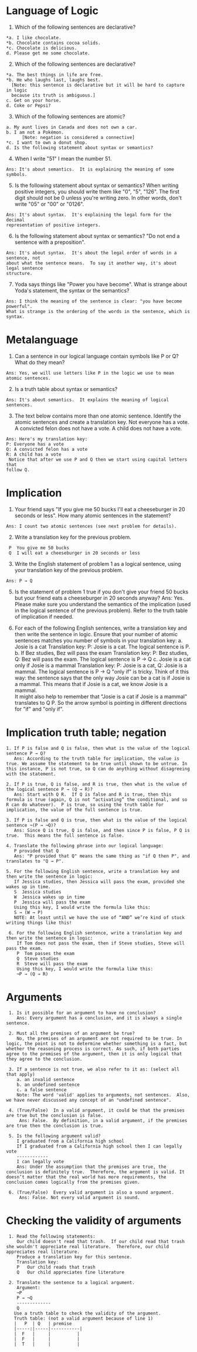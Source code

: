 # Language of Logic

  1. Which of the following sentences are declarative?

    *a. I like chocolate.
    *b. Chocolate contains cocoa solids.
    *c. Chocolate is delicious.
    d. Please get me some chocolate.

  2. Which of the following sentences are declarative?

    *a. The best things in life are free.
    *b. He who laughs last, laughs best.
      [Note: this sentence is declarative but it will be hard to capture in logic 
      because its truth is ambiguous.]
    c. Get on your horse.
    d. Coke or Pepsi?

  3. Which of the following sentences are atomic?

    a. My aunt lives in Canada and does not own a car.
    b. I am not a Pokémon.
		  [Note: negation is considered a connective]
    *c. I want to own a donut shop.
    d. Is the following statement about syntax or semantics?

  4. When I write "51" I mean the number 51.
     
    Ans: It's about semantics.  It is explaining the meaning of some symbols. 
  
  5. Is the following statement about syntax or semantics?
    When writing positive integers, you should write them like "0", "5", "126".  The 
    first digit should not be 0 unless you're writing zero.  In other words, don't 
    write "05" or "00" or "0126".
    
    Ans: It's about syntax.  It's explaining the legal form for the decimal 
    representation of positive integers.

  6. Is the following statement about syntax or semantics?
     "Do not end a sentence with a preposition".

    Ans: It's about syntax.  It's about the legal order of words in a sentence, not 
    about what the sentence means.  To say it another way, it's about legal sentence 
    structure.

  7. Yoda says things like "Power you have become".  What is strange about Yoda's statement, the syntax or the semantics?

    Ans: I think the meaning of the sentence is clear: "you have become powerful".  
    What is strange is the ordering of the words in the sentence, which is syntax.

# Metalanguage

  1. Can a sentence in our logical language contain symbols like P or Q? What do they mean?

    Ans: Yes, we will use letters like P in the logic we use to mean atomic sentences.

  2. Is a truth table about syntax or semantics?

    Ans: It's about semantics.  It explains the meaning of logical sentences.

  3. The text below contains more than one atomic sentence.  Identify the atomic 
     sentences and create a translation key.
     Not everyone has a vote.  A convicted felon does not have a vote.  A child does 
     not have a vote.

    Ans: Here's my translation key:
    P: Everyone has a vote
    Q: A convicted felon has a vote
    R: A child has a vote
     Notice that after we use P and Q then we start using capital letters that 
    follow Q.

# Implication

   1. Your friend says "If you give me 50 bucks I'll eat a cheeseburger in 20 seconds or less".   How many atomic sentences in the 
      statement?
   
    Ans: I count two atomic sentences (see next problem for details).

   2. Write a translation key for the previous problem.

     P  You give me 50 bucks
     Q  I will eat a cheeseburger in 20 seconds or less

   3. Write the English statement of problem 1 as a logical sentence, using your translation key of the previous problem.

    Ans: P → Q

   5. Is the statement of problem 1 true if you don't give your friend 50 bucks but your friend eats a cheeseburger in 20 seconds anyway?
      Ans: Yes. Please make sure you understand the semantics of the implication (used in the logical sentence of the previous problem). Refer to the truth table of implication if needed.
   
   6. For each of the following English sentences, write a translation key and then write the sentence in logic. Ensure that your number of atomic sentences matches you number of symbols in your translation key:
      a. Josie is a cat 
        Translation key: P: Josie is a cat.  The logical sentence is P.
      b. If Bez studies, Bez will pass the exam
        Translation key: P: Bez studies, Q: Bez will pass the exam. The logical sentence is P → Q
      c. Josie is a cat only if Josie is a mammal
        Translation key: P: Josie is a cat, Q: Josie is a mammal.  The logical sentence is P → Q
        "only if" is tricky.  Think of it this way: the sentence says that the only way Josie can be a cat is if Josie is a mammal.  This means that if Josie is a cat, we know Josie is a mammal.  
        It might also help to remember that "Josie is a cat if Josie is a mammal" translates to Q P.  So the arrow symbol is pointing in different directions for "if" and "only if".

# Implication truth table; negation

    1. If P is false and Q is false, then what is the value of the logical sentence P → Q?
       Ans: According to the truth table for implication, the value is true. We assume the statement to be true until shown to be untrue. In this instance, P is not true, so Q can do anything without disagreeing with the statement.
    
    2. If P is true, Q is false, and R is true, then what is the value of the logical sentence P → (Q → R)?
       Ans: Start with Q R.  If Q is false and R is true, then this formula is true (again, Q is not “activating” the conditional, and so R can do whatever).  P is true, so using the truth table for implication, the value of the full sentence is true.
    
    3. If P is false and Q is true, then what is the value of the logical sentence ¬(P → ¬Q)?
       Ans: Since Q is true, Q is false, and then since P is false, P Q is true.  This means the full sentence is false.
    
    4. Translate the following phrase into our logical language:
       P provided that Q
       Ans: "P provided that Q" means the same thing as "if Q then P", and translates to "Q → P".

    5. For the following English sentence, write a translation key and then write the sentence in logic:
       If Jessica studies, then Jessica will pass the exam, provided she wakes up in time.
       S  Jessica studies
       W  Jessica wakes up in time
       P  Jessica will pass the exam
       Using this key, I would write the formula like this:
       S → (W → P)
       NOTE: At least until we have the use of “AND” we’re kind of stuck writing things like this!

     6. For the following English sentence, write a translation key and then write the sentence in logic:
        If Tom does not pass the exam, then if Steve studies, Steve will pass the exam.
        P  Tom passes the exam
        Q  Steve studies
        R  Steve will pass the exam
        Using this key, I would write the formula like this:
        ¬P → (Q → R)

# Arguments

     1. Is it possible for an argument to have no conclusion?
        Ans: Every argument has a conclusion, and it is always a single sentence.

     2. Must all the premises of an argument be true?
        No, the premises of an argument are not required to be true. In logic, the point is not to determine whether something is a fact, but whether the reasoning process is correct. As such, if both parties agree to the premises of the argument, then it is only logical that they agree to the conclusion.

     3. If a sentence is not true, we also refer to it as: (select all that apply)
        a. an invalid sentence
        b. an undefined sentence 
        c. a false sentence
        Note: The word 'valid' applies to arguments, not sentences.  Also, we have never discussed any concept of an "undefined sentence".

     4. (True/False)  In a valid argument, it could be that the premises are true but the conclusion is false.
         Ans: False.  By definition, in a valid argument, if the premises are true then the conclusion is true.

     5. Is the following argument valid?
        I graduated from a California high school
        If I graduated from a California high school then I can legally vote
        ------------
        I can legally vote
        Ans: Under the assumption that the premises are true, the conclusion is definitely true.  Therefore, the argument is valid. It doesn’t matter that the real world has more requirements, the conclusion comes logically from the premises given.

     6. (True/False)  Every valid argument is also a sound argument.
         Ans: False. Not every valid argument is sound.

# Checking the validity of arguments

     1. Read the following statements:
        Our child doesn't read that trash.  If our child read that trash she wouldn't appreciate real literature.  Therefore, our child appreciates real literature.  
        Produce a translation key for this sentence.
        Translation key:
        P	Our child reads that trash
        Q	Our child appreciates fine literature

     2. Translate the sentence to a logical argument.
        Argument:
        ¬P
        P → ¬Q
        -------------
        Q
       Use a truth table to check the validity of the argument.
       Truth table: (not a valid argument because of line 1)
       |   P  | Q   | premise
       |-----:|-----|-----------|
       |  F   |     |          |
       |  F   |     |          |
       |  T   |     |          |
